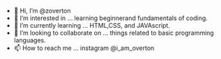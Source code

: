 - 👋 Hi, I’m @zoverton 
- 👀 I’m interested in ... learning beginnerand fundamentals of coding.
- 🌱 I’m currently learning ... HTML,CSS, and JAVAscript.
- 💞️ I’m looking to collaborate on ... things related to basic programming languages. 
- 📫 How to reach me ... instagram @i_am_overton

<!---
zoverton/zoverton is a ✨ special ✨ repository because its `README.md` (this file) appears on your GitHub profile.
You can click the Preview link to take a look at your changes.
--->
